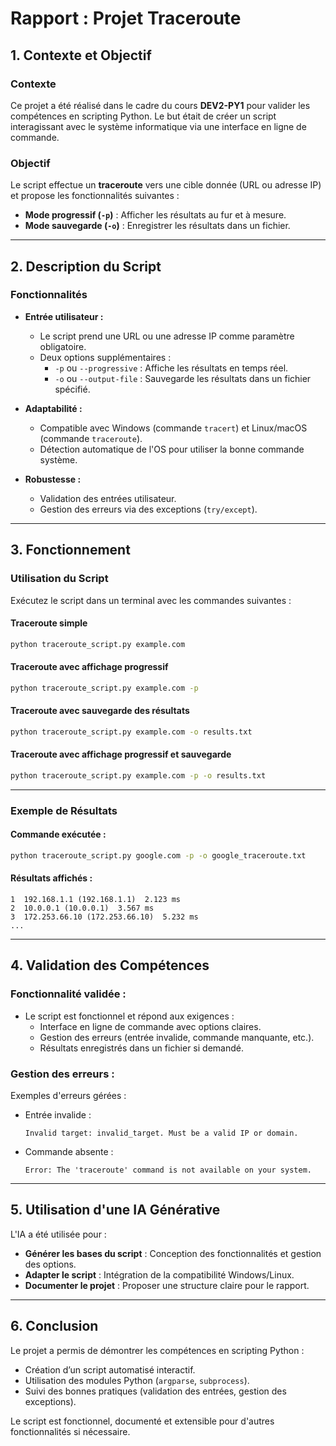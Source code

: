 # Rapport : Projet Traceroute

## **1. Contexte et Objectif**

### Contexte
Ce projet a été réalisé dans le cadre du cours **DEV2-PY1** pour valider les compétences en scripting Python. Le but était de créer un script interagissant avec le système informatique via une interface en ligne de commande.

### Objectif
Le script effectue un **traceroute** vers une cible donnée (URL ou adresse IP) et propose les fonctionnalités suivantes :
- **Mode progressif (`-p`)** : Afficher les résultats au fur et à mesure.
- **Mode sauvegarde (`-o`)** : Enregistrer les résultats dans un fichier.

---

## **2. Description du Script**

### Fonctionnalités
- **Entrée utilisateur :**
  - Le script prend une URL ou une adresse IP comme paramètre obligatoire.
  - Deux options supplémentaires : 
    - `-p` ou `--progressive` : Affiche les résultats en temps réel.
    - `-o` ou `--output-file` : Sauvegarde les résultats dans un fichier spécifié.

- **Adaptabilité :**
  - Compatible avec Windows (commande `tracert`) et Linux/macOS (commande `traceroute`).
  - Détection automatique de l'OS pour utiliser la bonne commande système.

- **Robustesse :**
  - Validation des entrées utilisateur.
  - Gestion des erreurs via des exceptions (`try/except`).

---

## **3. Fonctionnement**

### Utilisation du Script
Exécutez le script dans un terminal avec les commandes suivantes :

#### Traceroute simple
```bash
python traceroute_script.py example.com
```

#### Traceroute avec affichage progressif
```bash
python traceroute_script.py example.com -p
```

#### Traceroute avec sauvegarde des résultats
```bash
python traceroute_script.py example.com -o results.txt
```

#### Traceroute avec affichage progressif et sauvegarde
```bash
python traceroute_script.py example.com -p -o results.txt
```

---

### Exemple de Résultats

#### Commande exécutée :
```bash
python traceroute_script.py google.com -p -o google_traceroute.txt
```

#### Résultats affichés :
```
1  192.168.1.1 (192.168.1.1)  2.123 ms
2  10.0.0.1 (10.0.0.1)  3.567 ms
3  172.253.66.10 (172.253.66.10)  5.232 ms
...
```

---

## **4. Validation des Compétences**

### Fonctionnalité validée :
- Le script est fonctionnel et répond aux exigences :
  - Interface en ligne de commande avec options claires.
  - Gestion des erreurs (entrée invalide, commande manquante, etc.).
  - Résultats enregistrés dans un fichier si demandé.

### Gestion des erreurs :
Exemples d'erreurs gérées :
- Entrée invalide :
  ```
  Invalid target: invalid_target. Must be a valid IP or domain.
  ```
- Commande absente :
  ```
  Error: The 'traceroute' command is not available on your system.
  ```

---

## **5. Utilisation d'une IA Générative**

L'IA a été utilisée pour :
- **Générer les bases du script** : Conception des fonctionnalités et gestion des options.
- **Adapter le script** : Intégration de la compatibilité Windows/Linux.
- **Documenter le projet** : Proposer une structure claire pour le rapport.

---

## **6. Conclusion**

Le projet a permis de démontrer les compétences en scripting Python :
- Création d’un script automatisé interactif.
- Utilisation des modules Python (`argparse`, `subprocess`).
- Suivi des bonnes pratiques (validation des entrées, gestion des exceptions).

Le script est fonctionnel, documenté et extensible pour d'autres fonctionnalités si nécessaire.
